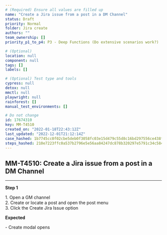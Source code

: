 ```yaml
---
# (Required) Ensure all values are filled up
name: "Create a Jira issue from a post in a DM Channel"
status: Draft
priority: Normal
folder: Jira create
authors: ""
team_ownership: []
priority_p1_to_p4: P3 - Deep Functions (Do extensive scenarios work?)

# (Optional)
location: null
component: null
tags: []
labels: []

# (Optional) Test type and tools
cypress: null
detox: null
mmctl: null
playwright: null
rainforest: []
manual_test_environments: []

# Do not change
id: 17674310
key: MM-T4510
created_on: "2022-01-18T22:43:12Z"
last_updated: "2022-12-01T21:12:14Z"
case_hashed: 1b7745cc0f02cbe5deb0f3058fc03e15d479c55d8c16bd297556ce438f2815bdb7c546928931b4c60333e18bde58c5e3
steps_hashed: 210e7223ffc0a537b2796e5e56aa84247dc878b320297e5791c34c5842c2f6db299c220453c66b023a36ea09a23764d8
---
```


<!-- (Auto-generated) Based on frontmatter's "key" and "name" -->

## MM-T4510: Create a Jira issue from a post in a DM Channel

---

**Step 1**

1\. Open a GM channel\
2\. Create or locate a post and open the post menu\
3\. Click the Create Jira Issue option

**Expected**

\- Create modal opens
